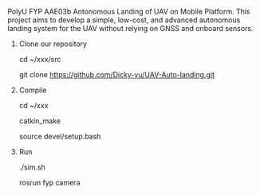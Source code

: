PolyU FYP AAE03b Antonomous Landing of UAV on Mobile Platform.
This project aims to develop a simple, low-cost, and advanced autonomous landing system for the UAV without relying on GNSS and onboard sensors.


1. Clone our repository

   cd ~/xxx/src

   git clone https://github.com/Dicky-yu/UAV-Auto-landing.git

2. Compile

   cd ~/xxx

   catkin_make

   source devel/setup.bash

3. Run

   ./sim.sh

   rosrun fyp camera
